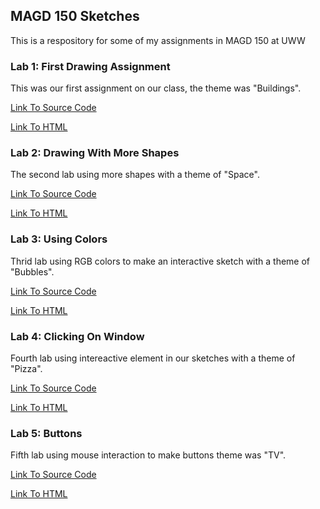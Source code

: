 ## MAGD 150 Sketches

This is a respository for some of my assignments in MAGD 150 at UWW

### Lab 1: First Drawing Assignment

This was our first assignment on our class, the theme was "Buildings".

[Link To Source Code](https://github.com/UnatMar/MAGD-150-Assignments/blob/gh-pages/f20magd150lab01_unate/f20magd150lab01_unate.js)

[Link To HTML](https://github.com/UnatMar/MAGD-150-Assignments/blob/gh-pages/f20magd150lab03_unate/f20magd150lab03_unate.html)

### Lab 2: Drawing With More Shapes

The second lab using more shapes with a theme of "Space".

[Link To Source Code]()

[Link To HTML]()

### Lab 3: Using Colors

Thrid lab using RGB colors to make an interactive sketch with a theme of "Bubbles".

[Link To Source Code]()

[Link To HTML]()

### Lab 4: Clicking On Window

Fourth lab using intereactive element in our sketches with a theme of "Pizza".

[Link To Source Code]()

[Link To HTML]()

### Lab 5: Buttons

Fifth lab using mouse interaction to make buttons theme was "TV".

[Link To Source Code]()

[Link To HTML]()



